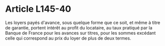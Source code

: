 # Article L145-40

Les loyers payés d'avance, sous quelque forme que ce soit, et même à titre de garantie, portent intérêt au profit du locataire, au taux pratiqué par la Banque de France pour les avances sur titres, pour les sommes excédant celle qui correspond au prix du loyer de plus de deux termes.
